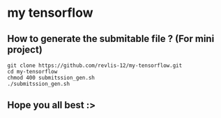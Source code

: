 # my tensorflow

## How to generate the submitable file ? (For mini project)
```
git clone https://github.com/revlis-12/my-tensorflow.git
cd my-tensorflow
chmod 400 submitssion_gen.sh
./submitssion_gen.sh
```

## Hope you all best :>
